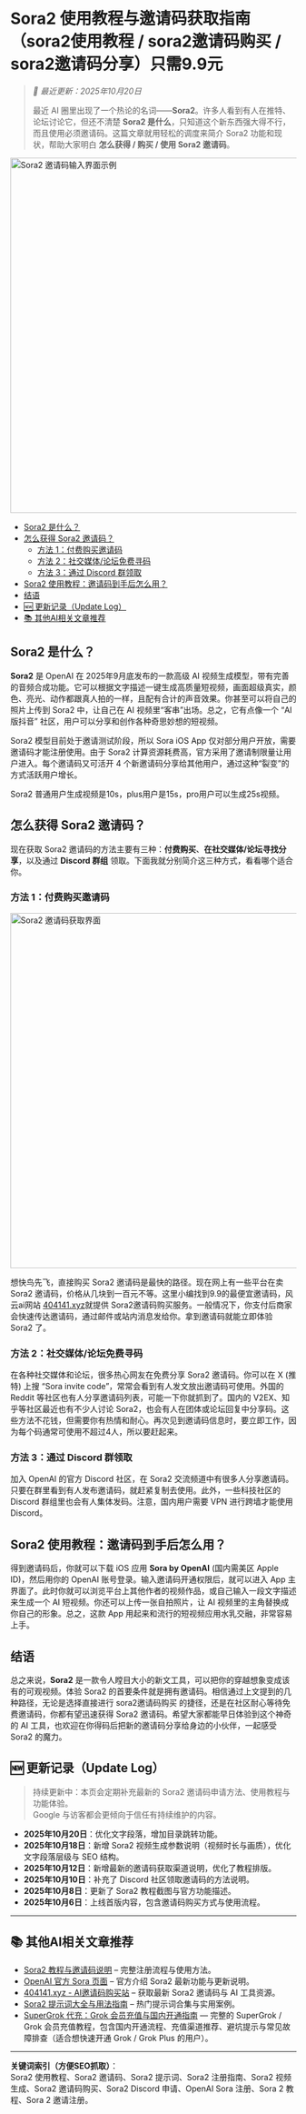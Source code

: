 # Sora2 使用教程与邀请码获取指南（sora2使用教程 / sora2邀请码购买 / sora2邀请码分享）只需9.9元
>*📅 最近更新：2025年10月20日*
>
>最近 AI 圈里出现了一个热论的名词——**Sora2**。许多人看到有人在推特、论坛讨论它，但还不清楚 **Sora2 是什么**，只知道这个新东西强大得不行，而且使用必须邀请码。这篇文章就用轻松的调度来简介 Sora2 功能和现状，帮助大家明白 **怎么获得 / 购买 / 使用 Sora2 邀请码**。
<img width="876" height="625" alt="Sora2 邀请码输入界面示例" src="https://github.com/user-attachments/assets/a97b083a-d388-4ad1-a385-b48f74de1fb5" />

<!-- 目录（可直接点击） -->
- [Sora2 是什么？](#sora2-是什么)
- [怎么获得 Sora2 邀请码？](#怎么获得-sora2-邀请码)
  * [方法 1：付费购买邀请码](#方法-1付费购买邀请码)
  * [方法 2：社交媒体/论坛免费寻码](#方法-2社交媒体论坛免费寻码)
  * [方法 3：通过 Discord 群领取](#方法-3通过-discord-群领取)
- [Sora2 使用教程：邀请码到手后怎么用？](#sora2-使用教程邀请码到手后怎么用)
- [结语](#结语)
- [🆕 更新记录（Update Log）](#-更新记录update-log)
- [📚 其他AI相关文章推荐](#-其他ai相关文章推荐)
## Sora2 是什么？

**Sora2** 是 OpenAI 在 2025年9月底发布的一款高级 AI 视频生成模型，带有完善的音频合成功能。它可以根据文字描述一键生成高质量短视频，画面超级真实，颜色、亮光、动作都跟真人拍的一样，且配有合计的声音效果。你甚至可以将自己的照片上传到 Sora2 中，让自己在 AI 视频里“客串”出场。总之，它有点像一个 “AI版抖音” 社区，用户可以分享和创作各种奇思妙想的短视频。

Sora2 模型目前处于邀请测试阶段，所以 Sora iOS App 仅对部分用户开放，需要邀请码才能注册使用。由于 Sora2 计算资源耗费高，官方采用了邀请制限量让用户进入。每个邀请码又可活开 4 个新邀请码分享给其他用户，通过这种“裂变”的方式活跃用户增长。

Sora2 普通用户生成视频是10s，plus用户是15s，pro用户可以生成25s视频。

## 怎么获得 Sora2 邀请码？

现在获取 Sora2 邀请码的方法主要有三种：**付费购买**、**在社交媒体/论坛寻找分享**，以及通过 **Discord 群组** 领取。下面我就分别简介这三种方式，看看哪个适合你。

### 方法 1：付费购买邀请码
<img width="876" height="625" alt="Sora2 邀请码获取界面" src="https://github.com/user-attachments/assets/ae0b053d-9790-47eb-b501-526f0ad09890" />


想快鸟先飞，直接购买 Sora2 邀请码是最快的路径。现在网上有一些平台在卖 Sora2 邀请码，价格从几块到一百元不等。这里小编找到9.9的最便宜邀请码，风云ai网站 [404141.xyz](https://www.404141.xyz/)就提供 Sora2邀请码购买服务。一般情况下，你支付后商家会快速传达邀请码，通过邮件或站内消息发给你。拿到邀请码就能立即体验 Sora2 了。

### 方法 2：社交媒体/论坛免费寻码

在各种社交媒体和论坛，很多热心网友在免费分享 Sora2 邀请码。你可以在 X (推特) 上搜 “Sora invite code”，常常会看到有人发文放出邀请码可使用。外国的 Reddit 等社区也有人分享邀请码列表，可能一下你就抓到了。国内的 V2EX、知乎等社区最近也有不少人讨论 Sora2，也会有人在团体或论坛回复中分享码。这些方法不花钱，但需要你有热情和耐心。再次见到邀请码信息时，要立即工作，因为每个码通常可使用不超过4人，所以要赶起来。

### 方法 3：通过 Discord 群领取

加入 OpenAI 的官方 Discord 社区，在 Sora2 交流频道中有很多人分享邀请码。只要在群里看到有人发布邀请码，就赶紧复制去使用。此外，一些科技社区的 Discord 群组里也会有人集体发码。注意，国内用户需要 VPN 进行跨墙才能使用 Discord。

## Sora2 使用教程：邀请码到手后怎么用？

得到邀请码后，你就可以下载 iOS 应用 **Sora by OpenAI** (国内需美区 Apple ID)，然后用你的 OpenAI 账号登录。输入邀请码开通权限后，就可以进入 App 主界面了。此时你就可以浏览平台上其他作者的视频作品，或自己输入一段文字描述来生成一个 AI 短视频。你还可以上传一张自拍照片，让 AI 视频里的主角替换成你自己的形象。总之，这款 App 用起来和流行的短视频应用水乳交融，非常容易上手。

## 结语

总之来说，**Sora2** 是一款令人瞠目大小的新文工具，可以把你的穿越想象变成该有的可观视频。体验 Sora2 的首要条件就是拥有邀请码。相信通过上文提到的几种路径，无论是选择直接进行 sora2邀请码购买 的捷径，还是在社区耐心等待免费邀请码，你都有望迅速获得 Sora2 邀请码。希望大家都能早日体验到这个神奇的 AI 工具，也欢迎在你得码后把新的邀请码分享给身边的小伙伴，一起感受 Sora2 的魔力。


## 🆕 更新记录（Update Log）

> 持续更新中：本页会定期补充最新的 Sora2 邀请码申请方法、使用教程与功能体验。  
> Google 与访客都会更倾向于信任有持续维护的内容。
- **2025年10月20日**：优化文字段落，增加目录跳转功能。
- **2025年10月18日**：新增 Sora2 视频生成参数说明（视频时长与画质），优化文字段落层级与 SEO 结构。
- **2025年10月12日**：新增最新的邀请码获取渠道说明，优化了教程排版。
- **2025年10月10日**：补充了 Discord 社区领取邀请码的方法说明。
- **2025年10月8日**：更新了 Sora2 教程截图与官方功能描述。
- **2025年10月6日**：上线首版内容，包含邀请码购买方式与使用流程。

---

## 📚 其他AI相关文章推荐

- [Sora2 教程与邀请码说明](https://github.com/rangling/sora2-tutorial-invite-code) – 完整注册流程与使用方法。  
- [OpenAI 官方 Sora 页面](https://openai.com/sora) – 官方介绍 Sora2 最新功能与更新说明。  
- [404141.xyz - AI邀请码购买站](https://404141.xyz) – 获取最新 Sora2 邀请码与 AI 工具资源。  
- [Sora2 提示词大全与用法指南](https://github.com/rangling/sora2-prompt-guide) – 热门提示词合集与实用案例。
- [SuperGrok 代充：Grok 会员充值与国内开通指南](https://github.com/rangling/supergrok-recharge-guide) — 完整的 SuperGrok / Grok 会员充值教程，包含国内开通流程、充值渠道推荐、避坑提示与常见故障排查（适合想快速开通 Grok / Grok Plus 的用户）。

---

**关键词索引（方便SEO抓取）**：  
Sora2 使用教程、Sora2 邀请码、Sora2 提示词、Sora2 注册指南、Sora2 视频生成、Sora2 邀请码购买、Sora2 Discord 申请、OpenAI Sora 注册、Sora 2 教程、Sora 2 邀请注册。


